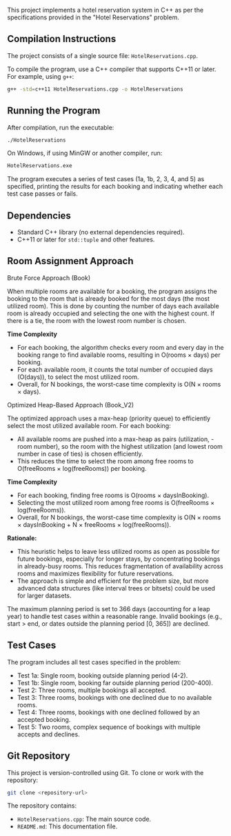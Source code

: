  This project implements a hotel reservation system in C++ as per the specifications provided in the "Hotel Reservations" problem.

 ## Compilation Instructions

 The project consists of a single source file: `HotelReservations.cpp`.

 To compile the program, use a C++ compiler that supports C++11 or later. For example, using `g++`:

 ```bash
 g++ -std=c++11 HotelReservations.cpp -o HotelReservations
 ```

 ## Running the Program

 After compilation, run the executable:

 ```bash
 ./HotelReservations
 ```

 On Windows, if using MinGW or another compiler, run:

 ```bash
 HotelReservations.exe
 ```

 The program executes a series of test cases (1a, 1b, 2, 3, 4, and 5) as specified, printing the results for each booking and indicating whether each test case passes or fails.

 ## Dependencies

 - Standard C++ library (no external dependencies required).
 - C++11 or later for `std::tuple` and other features.


## Room Assignment Approach


Brute Force Approach (Book)

When multiple rooms are available for a booking, the program assigns the booking to the room that is already booked for the most days (the most utilized room). This is done by counting the number of days each available room is already occupied and selecting the one with the highest count. If there is a tie, the room with the lowest room number is chosen.

**Time Complexity**
- For each booking, the algorithm checks every room and every day in the booking range to find available rooms, resulting in O(rooms × days) per booking.
- For each available room, it counts the total number of occupied days (O(days)), to select the most utilized room.
- Overall, for N bookings, the worst-case time complexity is O(N × rooms × days).

Optimized Heap-Based Approach (Book_V2)

The optimized approach uses a max-heap (priority queue) to efficiently select the most utilized available room. For each booking:

- All available rooms are pushed into a max-heap as pairs (utilization, -room number), so the room with the highest utilization (and lowest room number in case of ties) is chosen efficiently.
- This reduces the time to select the room among free rooms to O(freeRooms × log(freeRooms)) per booking.

**Time Complexity**
- For each booking, finding free rooms is O(rooms × daysInBooking).
- Selecting the most utilized room among free rooms is O(freeRooms × log(freeRooms)).
- Overall, for N bookings, the worst-case time complexity is O(N × rooms × daysInBooking + N × freeRooms × log(freeRooms)).

**Rationale:**
- This heuristic helps to leave less utilized rooms as open as possible for future bookings, especially for longer stays, by concentrating bookings in already-busy rooms. This reduces fragmentation of availability across rooms and maximizes flexibility for future reservations.
- The approach is simple and efficient for the problem size, but more advanced data structures (like interval trees or bitsets) could be used for larger datasets.

The maximum planning period is set to 366 days (accounting for a leap year) to handle test cases within a reasonable range. Invalid bookings (e.g., start > end, or dates outside the planning period [0, 365]) are declined.

 ## Test Cases

 The program includes all test cases specified in the problem:
 - Test 1a: Single room, booking outside planning period (4-2).
 - Test 1b: Single room, booking far outside planning period (200-400).
 - Test 2: Three rooms, multiple bookings all accepted.
 - Test 3: Three rooms, bookings with one declined due to no available rooms.
 - Test 4: Three rooms, bookings with one declined followed by an accepted booking.
 - Test 5: Two rooms, complex sequence of bookings with multiple accepts and declines.

 ## Git Repository

 This project is version-controlled using Git. To clone or work with the repository:

 ```bash
 git clone <repository-url>
 ```

 The repository contains:
 - `HotelReservations.cpp`: The main source code.
 - `README.md`: This documentation file.